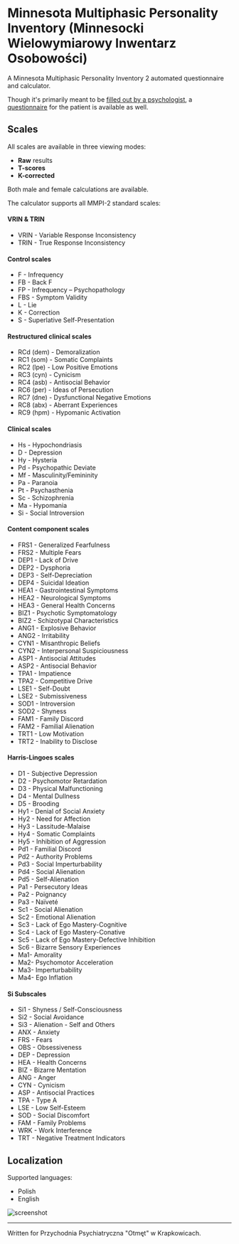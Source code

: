 # Minnesota Multiphasic Personality Inventory (Minnesocki Wielowymiarowy Inwentarz Osobowości)

A Minnesota Multiphasic Personality Inventory 2 automated questionnaire and calculator.

Though it's primarily meant to be [filled out by a psychologist](https://mmpi.kosciolek.dev/calculator/answers), a [questionnaire](https://mmpi.kosciolek.dev/questionnaire/1) for the patient is available as well.

## Scales

All scales are available in three viewing modes:
* **Raw** results
* **T-scores**
* **K-corrected**

Both male and female calculations are available.

The calculator supports all MMPI-2 standard scales:

#### VRIN & TRIN

* VRIN - Variable Response Inconsistency
* TRIN - True Response Inconsistency

#### Control scales

* F - Infrequency
* FB - Back F
* FP - Infrequency – Psychopathology
* FBS - Symptom Validity
* L - Lie
* K - Correction
* S - Superlative Self-Presentation

#### Restructured clinical scales

* RCd (dem) - Demoralization
* RC1 (som) - Somatic Complaints
* RC2 (lpe) - Low Positive Emotions
* RC3 (cyn) - Cynicism
* RC4 (asb) - Antisocial Behavior
* RC6 (per) - Ideas of Persecution
* RC7 (dne) - Dysfunctional Negative Emotions
* RC8 (abx) - Aberrant Experiences
* RC9 (hpm) - Hypomanic Activation


#### Clinical scales

* Hs - Hypochondriasis
* D - Depression
* Hy - Hysteria
* Pd - Psychopathic Deviate
* Mf - Masculinity/Femininity
* Pa - Paranoia
* Pt - Psychasthenia
* Sc - Schizophrenia
* Ma - Hypomania
* Si - Social Introversion

#### Content component scales

* FRS1 - Generalized Fearfulness
* FRS2 - Multiple Fears
* DEP1 - Lack of Drive
* DEP2 - Dysphoria
* DEP3 - Self-Depreciation
* DEP4 - Suicidal Ideation
* HEA1 - Gastrointestinal Symptoms
* HEA2 - Neurological Symptoms
* HEA3 - General Health Concerns
* BIZ1 - Psychotic Symptomatology
* BIZ2 - Schizotypal Characteristics
* ANG1 - Explosive Behavior
* ANG2 - Irritability
* CYN1 - Misanthropic Beliefs
* CYN2 - Interpersonal Suspiciousness
* ASP1 - Antisocial Attitudes
* ASP2 - Antisocial Behavior
* TPA1 - Impatience
* TPA2 - Competitive Drive
* LSE1 - Self-Doubt
* LSE2 - Submissiveness
* SOD1 - Introversion
* SOD2 - Shyness
* FAM1 - Family Discord
* FAM2 - Familial Alienation
* TRT1 - Low Motivation
* TRT2 - Inability to Disclose

#### Harris-Lingoes scales

* D1 - Subjective Depression
* D2 - Psychomotor Retardation
* D3 - Physical Malfunctioning
* D4 - Mental Dullness
* D5 - Brooding
* Hy1 - Denial of Social Anxiety
* Hy2 - Need for Affection
* Hy3 - Lassitude-Malaise
* Hy4 - Somatic Complaints
* Hy5 - Inhibition of Aggression
* Pd1 - Familial Discord
* Pd2 - Authority Problems
* Pd3 - Social Imperturbability
* Pd4 - Social Alienation
* Pd5 - Self-Alienation
* Pa1 - Persecutory Ideas
* Pa2 - Poignancy
* Pa3 - Naïveté
* Sc1 - Social Alienation
* Sc2 - Emotional Alienation
* Sc3 - Lack of Ego Mastery-Cognitive
* Sc4 - Lack of Ego Mastery-Conative
* Sc5 - Lack of Ego Mastery-Defective Inhibition
* Sc6 - Bizarre Sensory Experiences
* Ma1- Amorality
* Ma2- Psychomotor Acceleration
* Ma3- Imperturbability
* Ma4- Ego Inflation

#### Si Subscales

* Si1 - Shyness / Self-Consciousness
* Si2 - Social Avoidance
* Si3 - Alienation - Self and Others
* ANX - Anxiety
* FRS - Fears
* OBS - Obsessiveness
* DEP - Depression
* HEA - Health Concerns
* BIZ - Bizarre Mentation
* ANG - Anger
* CYN - Cynicism
* ASP - Antisocial Practices
* TPA - Type A
* LSE - Low Self-Esteem
* SOD - Social Discomfort
* FAM - Family Problems
* WRK - Work Interference
* TRT - Negative Treatment Indicators

## Localization

Supported languages:

* Polish
* English

![screenshot](https://i.imgur.com/XX1BH6P.png)

-----------------

Written for Przychodnia Psychiatryczna "Otmęt" w Krapkowicach.

